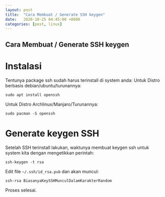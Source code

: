 ```yaml
---
layout: post
title:  "Cara Membuat / Generate SSH keygen"
date:   2020-10-25 04:45:00 +0800
categories: [post, linux]
---
```


## Cara Membuat / Generate SSH keygen

# Instalasi

Tentunya package ssh sudah harus terinstall di system anda:
Untuk Distro berbasis debian/ubuntu/turunannya:
```
sudo apt install openssh
```

Untuk Distro Archlinux/Manjaro/Turunannya:
```
sudo pacman -S openssh
```


# Generate keygen SSH
Setelah SSH terinstall lakukan, waktunya membuat keygen ssh untuk system kita dengan mengetikkan perintah:
```
ssh-keygen -t rsa
```

Edit file `~/.ssh/id_rsa.pub` dan akan muncul:
```
ssh-rsa BiasanyaKeySSHMunculDalamKarakterRandom

```

Proses selesai.